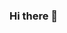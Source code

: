 ### Hi there 👋

<!--
**TanyaQACanada/TanyaQACanada** is a ✨ _special_ ✨ repository because its `README.md` (this file) appears on your GitHub profile.

Here are some ideas to get you started:

- 🔭 I’m currently working on few volunteer projects for Fredericton community
- 🌱 I’m currently learning CISCO Cyber Security course
- 👯 I’m looking to collaborate on ...
- 🤔 I’m looking for help with ...
- 💬 Ask me about ...
- 📫 How to reach me: ...
- 😄 Pronouns: ...
- ⚡ Fun fact: I'm switcher from medicine
-->
